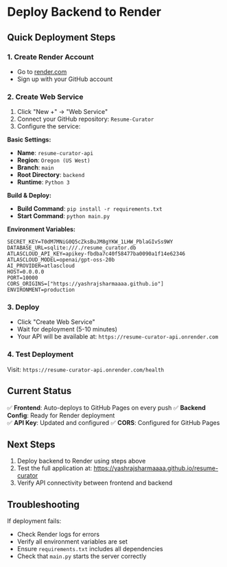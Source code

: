 # Deploy Backend to Render

## Quick Deployment Steps

### 1. Create Render Account
- Go to [render.com](https://render.com)
- Sign up with your GitHub account

### 2. Create Web Service
1. Click "New +" → "Web Service"
2. Connect your GitHub repository: `Resume-Curator`
3. Configure the service:

**Basic Settings:**
- **Name**: `resume-curator-api`
- **Region**: `Oregon (US West)`
- **Branch**: `main`
- **Root Directory**: `backend`
- **Runtime**: `Python 3`

**Build & Deploy:**
- **Build Command**: `pip install -r requirements.txt`
- **Start Command**: `python main.py`

**Environment Variables:**
```
SECRET_KEY=T0dM7MNiG0Q5cZksBuJM8gYKW_1LHW_PblaGIvSs9WY
DATABASE_URL=sqlite:///./resume_curator.db
ATLASCLOUD_API_KEY=apikey-fbdba7c40f58477ba0090a1f14e62346
ATLASCLOUD_MODEL=openai/gpt-oss-20b
AI_PROVIDER=atlascloud
HOST=0.0.0.0
PORT=10000
CORS_ORIGINS=["https://yashrajsharmaaaa.github.io"]
ENVIRONMENT=production
```

### 3. Deploy
- Click "Create Web Service"
- Wait for deployment (5-10 minutes)
- Your API will be available at: `https://resume-curator-api.onrender.com`

### 4. Test Deployment
Visit: `https://resume-curator-api.onrender.com/health`

## Current Status

✅ **Frontend**: Auto-deploys to GitHub Pages on every push
✅ **Backend Config**: Ready for Render deployment  
✅ **API Key**: Updated and configured
✅ **CORS**: Configured for GitHub Pages

## Next Steps

1. Deploy backend to Render using steps above
2. Test the full application at: https://yashrajsharmaaaa.github.io/resume-curator
3. Verify API connectivity between frontend and backend

## Troubleshooting

If deployment fails:
- Check Render logs for errors
- Verify all environment variables are set
- Ensure `requirements.txt` includes all dependencies
- Check that `main.py` starts the server correctly